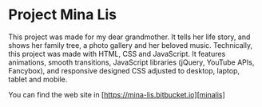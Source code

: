 # Project Mina Lis

This project was made for my dear grandmother. It tells her life story, and shows her family tree, a photo gallery and her beloved music. Technically, this project was made with HTML, CSS and JavaScript. It features animations, smooth transitions, JavaScript libraries (jQuery, YouTube APIs, Fancybox), and responsive designed CSS adjusted to desktop, laptop, tablet and mobile.

You can find the web site in [https://mina-lis.bitbucket.io][minalis]
   
[minalis]: <https://mina-lis.bitbucket.io/>